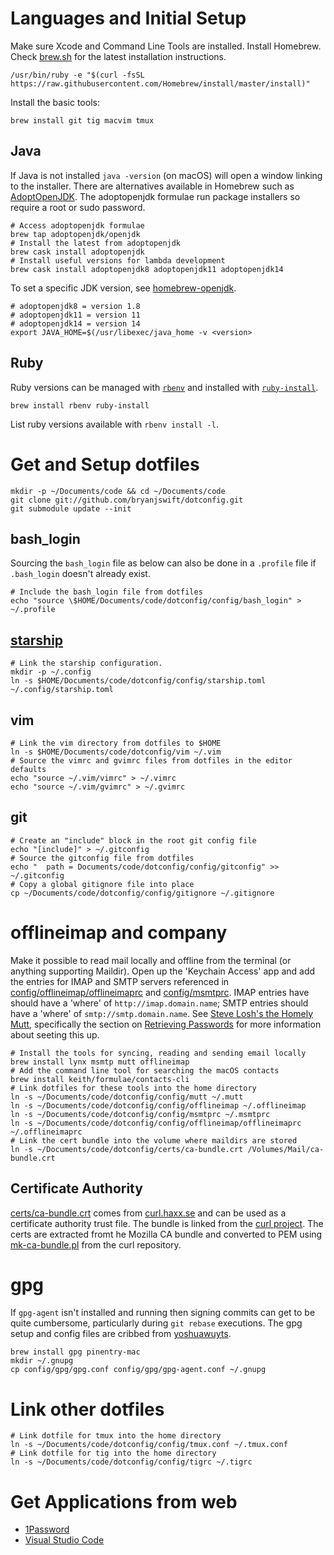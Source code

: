# Languages and Initial Setup

Make sure Xcode and Command Line Tools are installed. Install Homebrew. Check
[brew.sh][brew] for the latest installation instructions.

    /usr/bin/ruby -e "$(curl -fsSL https://raw.githubusercontent.com/Homebrew/install/master/install)"

Install the basic tools:

    brew install git tig macvim tmux

[brew]: https://brew.sh

## Java

If Java is not installed `java -version` (on macOS) will open a window linking
to the installer. There are alternatives available in Homebrew such as
[AdoptOpenJDK][adoptopenjdk]. The adoptopenjdk formulae run package installers
so require a root or sudo password.

    # Access adoptopenjdk formulae
    brew tap adoptopenjdk/openjdk
    # Install the latest from adoptopenjdk
    brew cask install adoptopenjdk
    # Install useful versions for lambda development
    brew cask install adoptopenjdk8 adoptopenjdk11 adoptopenjdk14

[adoptopenjdk]: https://adoptopenjdk.net

To set a specific JDK version, see [homebrew-openjdk][homebrew-openjdk].

    # adoptopenjdk8 = version 1.8
    # adoptopenjdk11 = version 11
    # adoptopenjdk14 = version 14
    export JAVA_HOME=$(/usr/libexec/java_home -v <version>

[homebrew-openjdk]: https://github.com/AdoptOpenJDK/homebrew-openjdk

## Ruby

Ruby versions can be managed with [`rbenv`][rbenv] and installed with
[`ruby-install`][ruby-install].

    brew install rbenv ruby-install

List ruby versions available with `rbenv install -l`.

[rbenv]: https://github.com/rbenv/rbenv
[ruby-install]: https://github.com/postmodern/ruby-install

# Get and Setup dotfiles

    mkdir -p ~/Documents/code && cd ~/Documents/code
    git clone git://github.com/bryanjswift/dotconfig.git
    git submodule update --init

## bash_login

Sourcing the `bash_login` file as below can also be done in a `.profile` file
if `.bash_login` doesn't already exist.

    # Include the bash_login file from dotfiles
    echo "source \$HOME/Documents/code/dotconfig/config/bash_login" > ~/.profile

## [starship](https://starship.rs)

    # Link the starship configuration.
    mkdir -p ~/.config
    ln -s $HOME/Documents/code/dotconfig/config/starship.toml ~/.config/starship.toml

## vim

    # Link the vim directory from dotfiles to $HOME
    ln -s $HOME/Documents/code/dotconfig/vim ~/.vim
    # Source the vimrc and gvimrc files from dotfiles in the editor defaults
    echo "source ~/.vim/vimrc" > ~/.vimrc
    echo "source ~/.vim/gvimrc" > ~/.gvimrc

## git

    # Create an "include" block in the root git config file
    echo "[include]" > ~/.gitconfig
    # Source the gitconfig file from dotfiles
    echo "  path = Documents/code/dotconfig/config/gitconfig" >> ~/.gitconfig
    # Copy a global gitignore file into place
    cp ~/Documents/code/dotconfig/config/gitignore ~/.gitignore

# offlineimap and company

Make it possible to read mail locally and offline from the terminal (or
anything supporting Maildir). Open up the 'Keychain Access' app and add the
entries for IMAP and SMTP servers referenced in
[config/offlineimap/offlineimaprc](config/offlineimap/offlineimaprc) and
[config/msmtprc](config/msmtprc). IMAP entries have should have a 'where' of
`http://imap.domain.name`; SMTP entries should have a 'where' of
`smtp://smtp.domain.name`. See [Steve Losh's the Homely
Mutt](http://stevelosh.com/blog/2012/10/the-homely-mutt/), specifically the
section on [Retrieving
Passwords](http://stevelosh.com/blog/2012/10/the-homely-mutt/#retrieving-passwords)
for more information about seeting this up.

    # Install the tools for syncing, reading and sending email locally
    brew install lynx msmtp mutt offlineimap
    # Add the command line tool for searching the macOS contacts
    brew install keith/formulae/contacts-cli
    # Link dotfiles for these tools into the home directory
    ln -s ~/Documents/code/dotconfig/config/mutt ~/.mutt
    ln -s ~/Documents/code/dotconfig/config/offlineimap ~/.offlineimap
    ln -s ~/Documents/code/dotconfig/config/msmtprc ~/.msmtprc
    ln -s ~/Documents/code/dotconfig/config/offlineimap/offlineimaprc ~/.offlineimaprc
    # Link the cert bundle into the volume where maildirs are stored
    ln -s ~/Documents/code/dotconfig/certs/ca-bundle.crt /Volumes/Mail/ca-bundle.crt

## Certificate Authority

[certs/ca-bundle.crt](certs/ca-bundle.crt) comes from
[curl.haxx.se][cabundle] and can be used as a certificate authority
trust file. The bundle is linked from the [curl project][curl]. The certs
are extracted fromt he Mozilla CA bundle and converted to PEM using
[mk-ca-bundle.pl][mkbundle] from the curl repository.

[cabundle]: https://curl.haxx.se/docs/caextract.html
[curl]: http://curl.haxx.se/docs/caextract.html
[mkbundle]: https://github.com/bagder/curl/blob/master/lib/mk-ca-bundle.pl

# gpg

If `gpg-agent` isn't installed and running then signing commits can get to be
quite cumbersome, particularly during `git rebase` executions. The gpg setup
and config files are cribbed from [yoshuawuyts][yoshuawuyts-gpg].

    brew install gpg pinentry-mac
    mkdir ~/.gnupg
    cp config/gpg/gpg.conf config/gpg/gpg-agent.conf ~/.gnupg

[yoshuawuyts-gpg]: https://gist.github.com/yoshuawuyts/69f25b0384d41b46a126f9b42d1f9db2

# Link other dotfiles

    # Link dotfile for tmux into the home directory
    ln -s ~/Documents/code/dotconfig/config/tmux.conf ~/.tmux.conf
    # Link dotfile for tig into the home directory
    ln -s ~/Documents/code/dotconfig/config/tigrc ~/.tigrc

# Get Applications from web

* [1Password](https://agilebits.com/downloads)
* [Visual Studio Code](https://code.visualstudio.com)
